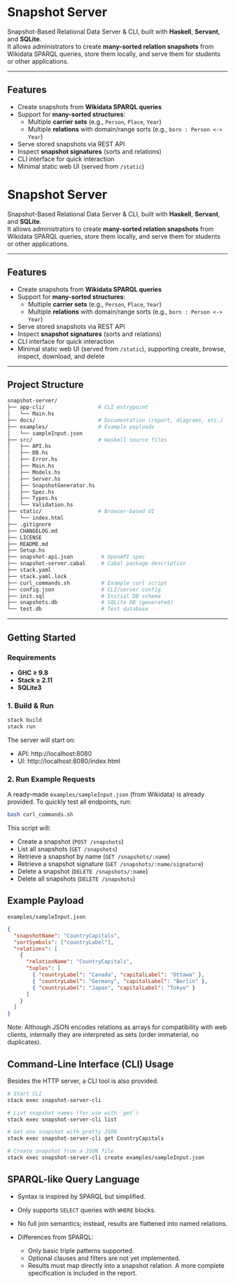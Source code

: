 # Snapshot Server

Snapshot-Based Relational Data Server & CLI, built with **Haskell**, **Servant**, and **SQLite**.  
It allows administrators to create **many-sorted relation snapshots** from Wikidata SPARQL queries, store them locally, and serve them for students or other applications.

---

##  Features

- Create snapshots from **Wikidata SPARQL queries**
- Support for **many-sorted structures**:
  - Multiple **carrier sets** (e.g., `Person`, `Place`, `Year`)
  - Multiple **relations** with domain/range sorts (e.g., `born : Person <-> Year`)
- Serve stored snapshots via REST API
- Inspect **snapshot signatures** (sorts and relations)
- CLI interface for quick interaction
- Minimal static web UI (served from `/static`)

# Snapshot Server

Snapshot-Based Relational Data Server & CLI, built with **Haskell**, **Servant**, and **SQLite**.  
It allows administrators to create **many-sorted relation snapshots** from Wikidata SPARQL queries, store them locally, and serve them for students or other applications.

---

## Features

- Create snapshots from **Wikidata SPARQL queries**
- Support for **many-sorted structures**:
  - Multiple **carrier sets** (e.g., `Person`, `Place`, `Year`)
  - Multiple **relations** with domain/range sorts (e.g., `born : Person <-> Year`)
- Serve stored snapshots via REST API
- Inspect **snapshot signatures** (sorts and relations)
- CLI interface for quick interaction
- Minimal static web UI (served from `/static`), supporting create, browse, inspect, download, and delete

---

## Project Structure

```bash
snapshot-server/
├── app-cli/                 # CLI entrypoint
│   └── Main.hs
├── docs/                    # Documentation (report, diagrams, etc.)
├── examples/                # Example payloads
│   └── sampleInput.json
├── src/                     # Haskell source files
│   ├── API.hs
│   ├── DB.hs
│   ├── Error.hs
│   ├── Main.hs
│   ├── Models.hs
│   ├── Server.hs
│   ├── SnapshotGenerator.hs
│   ├── Spec.hs
│   ├── Types.hs
│   └── Validation.hs
├── static/                  # Browser-based UI
│   └── index.html
├── .gitignore
├── CHANGELOG.md
├── LICENSE
├── README.md
├── Setup.hs
├── snapshot-api.json         # OpenAPI spec
├── snapshot-server.cabal     # Cabal package description
├── stack.yaml
├── stack.yaml.lock
├── curl_commands.sh          # Example curl script
├── config.json               # CLI/server config
├── init.sql                  # Initial DB schema
├── snapshots.db              # SQLite DB (generated)
└── test.db                   # Test database
```
---

##  Getting Started

### Requirements
- **GHC ≥ 9.8**
- **Stack ≥ 2.11**
- **SQLite3** 

### 1. Build & Run
```bash
stack build
stack run
```

The server will start on:
- API: http://localhost:8080
- UI: http://localhost:8080/index.html

### 2. Run Example Requests

A ready-made `examples/sampleInput.json` (from Wikidata) is already provided.
To quickly test all endpoints, run:
```bash
bash curl_commands.sh
```
This script will:
- Create a snapshot (`POST /snapshots`)
- List all snapshots (`GET /snapshots`)
- Retrieve a snapshot by name (`GET /snapshots/:name`)
- Retrieve a snapshot signature (`GET /snapshots/:name/signature`)
- Delete a snapshot (`DELETE /snapshots/:name`)
- Delete all snapshots (`DELETE /snapshots`)

## Example Payload



`examples/sampleInput.json`

```json
{
  "snapshotName": "CountryCapitals",
  "sortSymbols": ["countryLabel"],
  "relations": [
    {
      "relationName": "CountryCapitals",
      "tuples": [
        { "countryLabel": "Canada", "capitalLabel": "Ottawa" },
        { "countryLabel": "Germany", "capitalLabel": "Berlin" },
        { "countryLabel": "Japan", "capitalLabel": "Tokyo" }
      ]
    }
  ]
}
```
Note: Although JSON encodes relations as arrays for compatibility with web clients, internally they are interpreted as sets (order immaterial, no duplicates).

## Command-Line Interface (CLI) Usage
Besides the HTTP server, a CLI tool is also provided.

```bash
# Start CLI
stack exec snapshot-server-cli

# List snapshot names (for use with `get`)
stack exec snapshot-server-cli list

# Get one snapshot with pretty JSON
stack exec snapshot-server-cli get CountryCapitals

# Create snapshot from a JSON file
stack exec snapshot-server-cli create examples/sampleInput.json
```

## SPARQL-like Query Language

- Syntax is inspired by SPARQL but simplified.
- Only supports `SELECT` queries with `WHERE` blocks.
- No full join semantics; instead, results are flattened into named relations.
- Differences from SPARQL:

  - Only basic triple patterns supported.
  - Optional clauses and filters are not yet implemented.
  - Results must map directly into a snapshot relation.
A more complete specification is included in the report.






